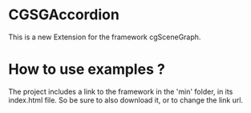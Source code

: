 CGSGAccordion
=============

 This is a new Extension for the framework cgSceneGraph.

 How to use examples ?
 =====================
 The project includes a link to the framework in the 'min' folder, in its index.html file.
 So be sure to also download it, or to change the link url.

